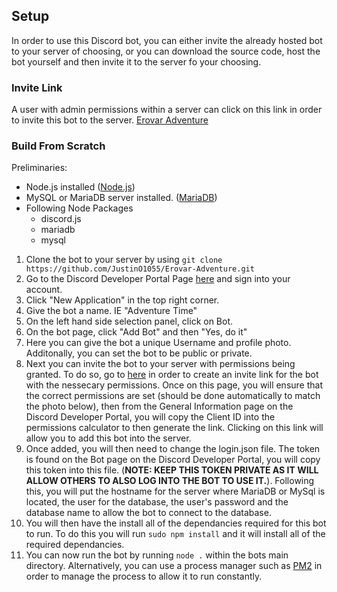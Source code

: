 ## Setup
In order to use this Discord bot, you can either invite the already hosted bot to your server of choosing, or you can download the source code, host the bot yourself and then invite it to the server fo your choosing.

### Invite Link
A user with admin permissions within a server can click on this link in order to invite this bot to the server.
[Erovar Adventure](https://discord.com/oauth2/authorize?client_id=797230767281405993&scope=bot&permissions=1544551543 "Invite Link")

### Build From Scratch
Preliminaries:
* Node.js installed ([Node.js](https://nodejs.org/en/download/ "Node.js Install"))
* MySQL or MariaDB server installed. ([MariaDB](https://mariadb.org/download/ "MariaDB Install"))
* Following Node Packages
    * discord.js
    * mariadb
    * mysql

1. Clone the bot to your server by using ```git clone https://github.com/JustinO1055/Erovar-Adventure.git```
2. Go to the Discord Developer Portal Page [here](https://discord.com/developers/applications "Discord Developer Portal") and sign into your account.
3. Click "New Application" in the top right corner.
4. Give the bot a name. IE "Adventure Time"
5. On the left hand side selection panel, click on Bot.
6. On the bot page, click "Add Bot" and then "Yes, do it"
7. Here you can give the bot a unique Username and profile photo. Additonally, you can set the bot to be public or private. 
8. Next you can invite the bot to your server with permissions being granted. To do so, go to [here](https://discordapi.com/permissions.html#1544551543 "Discord Permission Calculator") in order to create an invite link for the bot with the nessecary permissions. Once on this page, you will ensure that the correct permissions are set (should be done automatically to match the photo below), then from the General Information page on the Discord Developer Portal, you will copy the Client ID into the permissions calculator to then generate the link. Clicking on this link will allow you to add this bot into the server.
9. Once added, you will then need to change the login.json file. The token is found on the Bot page on the Discord Developer Portal, you will copy this token into this file. (**NOTE: KEEP THIS TOKEN PRIVATE AS IT WILL ALLOW OTHERS TO ALSO LOG INTO THE BOT TO USE IT.**). Following this, you will put the hostname for the server where MariaDB or MySql is located, the user for the database, the user's password and the database name to allow the bot to connect to the database. 
10. You will then have the install all of the dependancies required for this bot to run. To do this you will run ```sudo npm install``` and it will install all of the required dependancies.
11. You can now run the bot by running ```node .``` within the bots main directory. Alternatively, you can use a process manager such as [PM2](https://pm2.keymetrics.io/ "PM2") in order to manage the process to allow it to run constantly.
